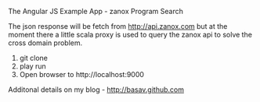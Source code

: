 
The Angular JS Example App - zanox Program Search

The json response will be fetch from http://api.zanox.com but at the moment 
there a little scala proxy is used to query the zanox api to solve the cross domain 
problem.

1. git clone
2. play run 
3. Open browser to http://localhost:9000


Additonal details on my blog - http://basav.github.com



